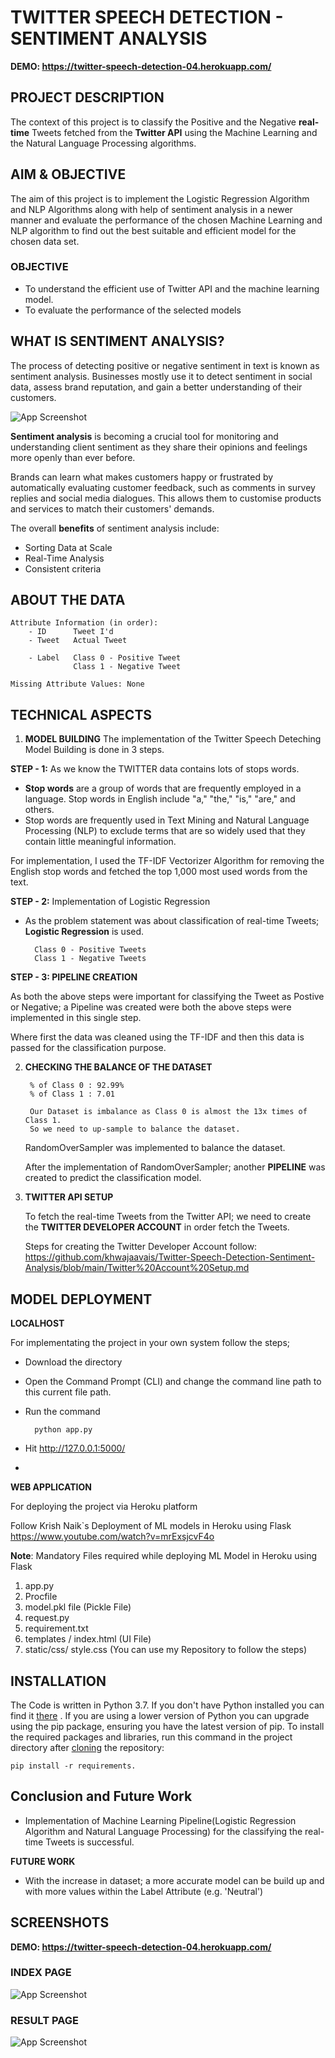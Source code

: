 # TWITTER SPEECH DETECTION - SENTIMENT ANALYSIS

**DEMO: https://twitter-speech-detection-04.herokuapp.com/**

## PROJECT DESCRIPTION
The context of this project is to classify the Positive and the Negative **real-time** Tweets fetched from the **Twitter API** using the Machine Learning and the Natural Language Processing algorithms.

## AIM & OBJECTIVE
The aim of this project is to implement the Logistic Regression Algorithm and NLP Algorithms along with help of sentiment analysis in a newer manner and evaluate the performance of the chosen Machine Learning and NLP algorithm to find out the best suitable and efficient model for the chosen data set.

### OBJECTIVE
- To understand the efficient use of Twitter API and the machine learning model.
- To evaluate the performance of the selected models

## WHAT IS SENTIMENT ANALYSIS?
The process of detecting positive or negative sentiment in text is known as sentiment analysis. Businesses mostly use it to detect sentiment in social data, assess brand reputation, and gain a better understanding of their customers.

![App Screenshot](https://github.com/khwajaavais/Twitter-Speech-Detection-Sentiment-Analysis/blob/7f61b11ffd8997a67554c87c7e5783dc2a836caa/templates/sentiments.JPG)

**Sentiment analysis** is becoming a crucial tool for monitoring and understanding client sentiment as they share their opinions and feelings more openly than ever before. 

Brands can learn what makes customers happy or frustrated by automatically evaluating customer feedback, such as comments in survey replies and social media dialogues. This allows them to customise products and services to match their customers' demands.

The overall **benefits** of sentiment analysis include:
- Sorting Data at Scale
- Real-Time Analysis
- Consistent criteria

## ABOUT THE DATA

    Attribute Information (in order):
        - ID      Tweet I'd
        - Tweet   Actual Tweet

        - Label   Class 0 - Positive Tweet
                  Class 1 - Negative Tweet

    Missing Attribute Values: None

## TECHNICAL ASPECTS

1. **MODEL BUILDING**
The implementation of the Twitter Speech Deteching Model Building is done in 3 steps.

**STEP - 1:** As we know the TWITTER data contains lots of stops words.
- **Stop words** are a group of words that are frequently employed in a language. Stop words in English include "a," "the," "is," "are," and others. 
- Stop words are frequently used in Text Mining and Natural Language Processing (NLP) to exclude terms that are so widely used that they contain little meaningful information.

For implementation, I used the TF-IDF Vectorizer Algorithm for removing the English stop words and fetched the top 1,000 most used words from the text.

**STEP - 2:** Implementation of Logistic Regression
- As the problem  statement was about classification of real-time Tweets; **Logistic Regression** is used.

        Class 0 - Positive Tweets
        Class 1 - Negative Tweets

**STEP - 3: PIPELINE CREATION**

As both the above steps were important for classifying the Tweet as Postive or Negative; a Pipeline was created were both the above steps were implemented in this single step.

Where first the data was cleaned using the TF-IDF and then this data is passed for the classification purpose.

2. **CHECKING THE BALANCE OF THE DATASET**

        % of Class 0 : 92.99%
        % of Class 1 : 7.01

        Our Dataset is imbalance as Class 0 is almost the 13x times of Class 1. 
        So we need to up-sample to balance the dataset. 

    RandomOverSampler was implemented to balance the dataset.

    After the implementation of RandomOverSampler; another **PIPELINE** was created to predict the classification model.

3. **TWITTER API SETUP**

    To fetch the real-time Tweets from the Twitter API; we need to create the **TWITTER DEVELOPER ACCOUNT** in order fetch the Tweets.
 
   Steps for creating the Twitter Developer Account follow: 
    https://github.com/khwajaavais/Twitter-Speech-Detection-Sentiment-Analysis/blob/main/Twitter%20Account%20Setup.md

## MODEL DEPLOYMENT
**LOCALHOST**

For implementating the project in your own system follow the steps;

- Download the directory
- Open the Command Prompt (CLI) and change the command line path to this current file path.
- Run the command

        python app.py

- Hit http://127.0.0.1:5000/

-  

**WEB APPLICATION**

For deploying the project via Heroku platform

Follow Krish Naik`s Deployment of ML models in Heroku using Flask 
https://www.youtube.com/watch?v=mrExsjcvF4o

**Note**: Mandatory Files required while deploying ML Model in Heroku using Flask

1. app.py
2. Procfile
3. model.pkl file (Pickle File)
4. request.py
5. requirement.txt
6. templates / index.html (UI File)
7. static/css/ style.css
(You can use my Repository to follow the steps)


## INSTALLATION
The Code is written in Python 3.7. If you don't have Python installed you can find it [there](https://www.python.org/downloads/)
. If you are using a lower version of Python you can upgrade using the pip package, ensuring you have the latest version of pip. 
To install the required packages and libraries, run this command in the project directory after [cloning](https://www.howtogeek.com/451360/how-to-clone-a-github-repository/) the repository:

    pip install -r requirements.

## Conclusion and Future Work
- Implementation of Machine Learning Pipeline(Logistic Regression Algorithm and Natural Language Processing) for the classifying the real-time Tweets  is successful.

**FUTURE WORK**
- With the increase in dataset; a more accurate model can be build up and with more values within the Label Attribute (e.g. 'Neutral')

## SCREENSHOTS

**DEMO: https://twitter-speech-detection-04.herokuapp.com/**

### INDEX PAGE
![App Screenshot](https://github.com/khwajaavais/Twitter-Speech-Detection-Sentiment-Analysis/blob/36a3a7dbee1acbf0111f7d24145316900b8f3471/templates/INDEX%20PAGE.png)

### RESULT PAGE
![App Screenshot](https://github.com/khwajaavais/Twitter-Speech-Detection-Sentiment-Analysis/blob/36a3a7dbee1acbf0111f7d24145316900b8f3471/templates/RESULT%20PAGE.png)
